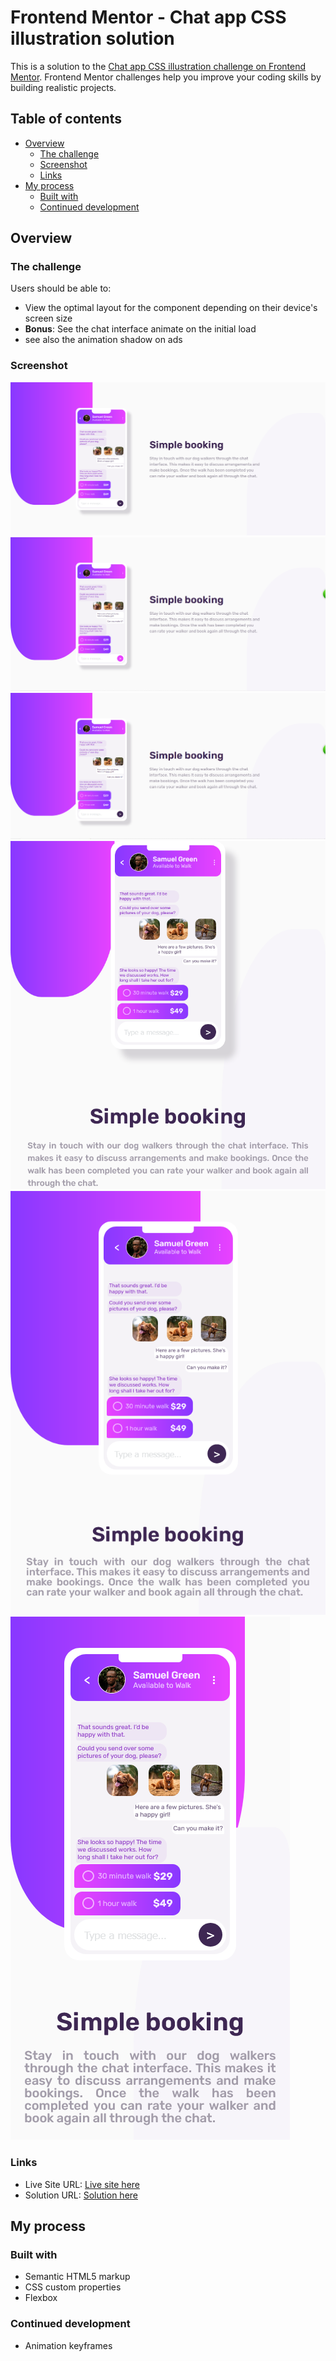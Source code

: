 # Frontend Mentor - Chat app CSS illustration solution

This is a solution to the [Chat app CSS illustration challenge on Frontend Mentor](https://www.frontendmentor.io/challenges/chat-app-css-illustration-O5auMkFqY). Frontend Mentor challenges help you improve your coding skills by building realistic projects. 

## Table of contents

- [Overview](#overview)
  - [The challenge](#the-challenge)
  - [Screenshot](#screenshot)
  - [Links](#links)
- [My process](#my-process)
  - [Built with](#built-with)
  - [Continued development](#continued-development)


## Overview

### The challenge

Users should be able to:

- View the optimal layout for the component depending on their device's screen size
- **Bonus**: See the chat interface animate on the initial load
- see also the animation shadow on ads

### Screenshot

![desktop view](./design/desktop-view.png)
![desktop active animation](./design/desktop-active-1.png)
![desktop active animation](./design/desktop-active-2.png)
![tablet view](./design/tablet-view.png)
![large phone](./design/mobile-large-screen.png)
![small phone](./design/mobile-small-screen.png)

### Links

- Live Site URL: [Live site here](https://ziy-eg.github.io/chat-app-illustration/)
- Solution URL: [Solution here](https://your-solution-url.com)

## My process

### Built with

- Semantic HTML5 markup
- CSS custom properties
- Flexbox

### Continued development

- Animation keyframes
